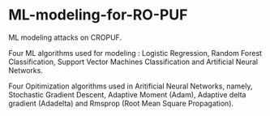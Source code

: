 # ML-modeling-for-RO-PUF
ML modeling attacks on CROPUF.

Four ML algorithms used for modeling : Logistic Regression, Random Forest Classification, Support Vector Machines Classification and Artificial Neural Networks.


Four Opitimization algorithms used in Aritificial Neural Networks, namely, Stochastic Gradient Descent, Adaptive Moment (Adam), Adaptive delta gradient (Adadelta) and Rmsprop (Root Mean Square Propagation).
